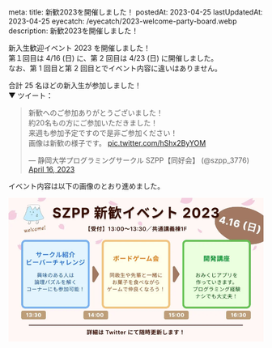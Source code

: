 <route lang="yaml">
meta:
    title: 新歓2023を開催しました！
    postedAt: 2023-04-25
    lastUpdatedAt: 2023-04-25
    eyecatch: /eyecatch/2023-welcome-party-board.webp
    description:
        新歓2023を開催しました！
</route>
<script setup>
const s = document.createElement('script');
s.async = true;
s.src = "https://platform.twitter.com/widgets.js";
s.charset = "utf-8";
document.body.appendChild(s);
</script>

新入生歓迎イベント 2023 を開催しました！ \
第１回目は 4/16 (日) に、第 2 回目は 4/23 (日) に開催しました。 \
なお、第 1 回目と第 2 回目とでイベント内容に違いはありません。

合計 25 名ほどの新入生が参加しました！ \
▼ ツイート：

<blockquote class="twitter-tweet"><p lang="ja" dir="ltr">新歓へのご参加ありがとうございました！<br>約20名もの方にご参加いただきました！<br>来週も参加予定ですので是非ご参加ください！<br>画像は新歓の様子です。 <a href="https://t.co/hShx2ByYOM">pic.twitter.com/hShx2ByYOM</a></p>&mdash; 静岡大学プログラミングサークル SZPP【同好会】 (@szpp_3776) <a href="https://twitter.com/szpp_3776/status/1647602991212658690?ref_src=twsrc%5Etfw">April 16, 2023</a></blockquote>

イベント内容は以下の画像のとおり進めました。

![新歓告知ツイートに用いた画像](/eyecatch/2023-welcome-party-board.webp)
